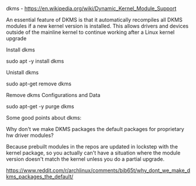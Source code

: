 dkms - https://en.wikipedia.org/wiki/Dynamic_Kernel_Module_Support 

An essential feature of DKMS is that it automatically recompiles all DKMS modules if a new kernel version is installed. This allows drivers and devices outside of the mainline kernel to continue working after a Linux kernel upgrade


Install dkms

sudo apt -y install dkms

Unistall dkms

sudo apt-get remove dkms

Remove dkms Configurations and Data

sudo apt-get -y purge dkms


Some good points about dkms:

Why don't we make DKMS packages the default packages for proprietary hw driver modules? 

Because prebuilt modules in the repos are updated in lockstep with the kernel package, so you actually can't have a situation where the module version doesn't match the kernel unless you do a partial upgrade. 

https://www.reddit.com/r/archlinux/comments/bib65t/why_dont_we_make_dkms_packages_the_default/

